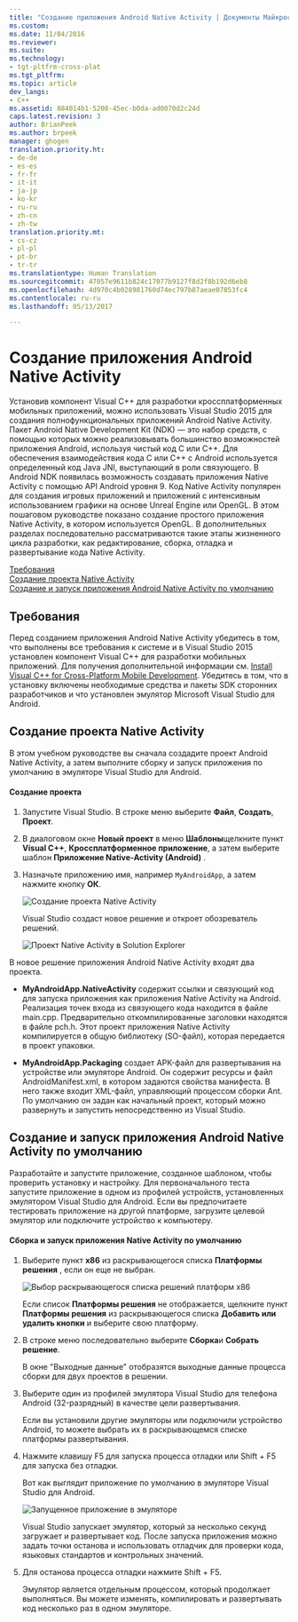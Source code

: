 ```yaml
---
title: "Создание приложения Android Native Activity | Документы Майкрософт"
ms.custom: 
ms.date: 11/04/2016
ms.reviewer: 
ms.suite: 
ms.technology:
- tgt-pltfrm-cross-plat
ms.tgt_pltfrm: 
ms.topic: article
dev_langs:
- C++
ms.assetid: 884014b1-5208-45ec-b0da-ad0070d2c24d
caps.latest.revision: 3
author: BrianPeek
ms.author: brpeek
manager: ghogen
translation.priority.ht:
- de-de
- es-es
- fr-fr
- it-it
- ja-jp
- ko-kr
- ru-ru
- zh-cn
- zh-tw
translation.priority.mt:
- cs-cz
- pl-pl
- pt-br
- tr-tr
ms.translationtype: Human Translation
ms.sourcegitcommit: 47057e9611b824c17077b9127f8d2f8b192d6eb8
ms.openlocfilehash: 4d970c4b028981760d74ec797b87aeae07853fc4
ms.contentlocale: ru-ru
ms.lasthandoff: 05/13/2017

---
```

# <a name="create-an-android-native-activity-app"></a>Создание приложения Android Native Activity
Установив компонент Visual C++ для разработки кроссплатформенных мобильных приложений, можно использовать Visual Studio 2015 для создания полнофункциональных приложений Android Native Activity. Пакет Android Native Development Kit (NDK) — это набор средств, с помощью которых можно реализовывать большинство возможностей приложения Android, используя чистый код C или C++. Для обеспечения взаимодействия кода C или C++ с Android используется определенный код Java JNI, выступающий в роли связующего. В Android NDK появилась возможность создавать приложения Native Activity с помощью API Android уровня 9. Код Native Activity популярен для создания игровых приложений и приложений с интенсивным использованием графики на основе Unreal Engine или OpenGL. В этом пошаговом руководстве показано создание простого приложения Native Activity, в котором используется OpenGL. В дополнительных разделах последовательно рассматриваются такие этапы жизненного цикла разработки, как редактирование, сборка, отладка и развертывание кода Native Activity.  
  
 [Требования](#req)   
 [Создание проекта Native Activity](#Create)   
 [Создание и запуск приложения Android Native Activity по умолчанию](#BuildHello)  
  
##  <a name="req"></a> Требования  
 Перед созданием приложения Android Native Activity убедитесь в том, что выполнены все требования к системе и в Visual Studio 2015 установлен компонент Visual C++ для разработки мобильных приложений. Для получения дополнительной информации см. [Install Visual C++ for Cross-Platform Mobile Development](../cross-platform/install-visual-cpp-for-cross-platform-mobile-development.md). Убедитесь в том, что в установку включены необходимые средства и пакеты SDK сторонних разработчиков и что установлен эмулятор Microsoft Visual Studio для Android.  
  
##  <a name="Create"></a> Создание проекта Native Activity  
 В этом учебном руководстве вы сначала создадите проект Android Native Activity, а затем выполните сборку и запуск приложения по умолчанию в эмуляторе Visual Studio для Android.  
  
#### <a name="to-create-a-new-project"></a>Создание проекта  
  
1.  Запустите Visual Studio. В строке меню выберите **Файл**, **Создать**, **Проект**.  
  
2.  В диалоговом окне **Новый проект** в меню **Шаблоны**щелкните пункт **Visual C++**, **Кроссплатформенное приложение**, а затем выберите шаблон **Приложение Native-Activity (Android)** .  
  
3.  Назначьте приложению имя, например `MyAndroidApp`, а затем нажмите кнопку **ОК**.  
  
     ![Создание проекта Native Activity](../cross-platform/media/cppmdd_newproject.PNG "CppMDD_NewProject")  
  
     Visual Studio создаст новое решение и откроет обозреватель решений.  
  
     ![Проект Native Activity в Solution Explorer](../cross-platform/media/cppmdd_rc_na_solutionexp.PNG "CPPMDD_RC_NA_SolutionExp")  
  
 В новое решение приложения Android Native Activity входят два проекта.  
  
-   **MyAndroidApp.NativeActivity** содержит ссылки и связующий код для запуска приложения как приложения Native Activity на Android. Реализация точек входа из связующего кода находится в файле main.cpp. Предварительно откомпилированные заголовки находятся в файле pch.h. Этот проект приложения Native Activity компилируется в общую библиотеку (SO-файл), которая передается в проект упаковки.  
  
-   **MyAndroidApp.Packaging** создает APK-файл для развертывания на устройстве или эмуляторе Android. Он содержит ресурсы и файл AndroidManifest.xml, в котором задаются свойства манифеста. В него также входит XML-файл, управляющий процессом сборки Ant. По умолчанию он задан как начальный проект, который можно развернуть и запустить непосредственно из Visual Studio.  
  
##  <a name="BuildHello"></a> Создание и запуск приложения Android Native Activity по умолчанию  
 Разработайте и запустите приложение, созданное шаблоном, чтобы проверить установку и настройку. Для первоначального теста запустите приложение в одном из профилей устройств, установленных эмулятором Visual Studio для Android. Если вы предпочитаете тестировать приложение на другой платформе, загрузите целевой эмулятор или подключите устройство к компьютеру.  
  
#### <a name="to-build-and-run-the-default-native-activity-app"></a>Сборка и запуск приложения Native Activity по умолчанию  
  
1.  Выберите пункт **x86** из раскрывающегося списка **Платформы решения** , если он еще не выбран.  
  
     ![Выбор раскрывающегося списка решений платформ x86](../cross-platform/media/cppmdd_rc_na_solution_x86.png "CPPMDD_RC_NA_Solution_x86")  
  
     Если список **Платформы решения** не отображается, щелкните пункт **Платформы решения** из раскрывающегося списка **Добавить или удалить кнопки** и выберите свою платформу.  
  
2.  В строке меню последовательно выберите **Сборка**и **Собрать решение**.  
  
     В окне "Выходные данные" отобразятся выходные данные процесса сборки для двух проектов в решении.  
  
3.  Выберите один из профилей эмулятора Visual Studio для телефона Android (32-разрядный) в качестве цели развертывания.  
  
     Если вы установили другие эмуляторы или подключили устройство Android, то можете выбрать их в раскрывающемся списке платформы развертывания.  
  
4.  Нажмите клавишу F5 для запуска процесса отладки или Shift + F5 для запуска без отладки.  
  
     Вот как выглядит приложение по умолчанию в эмуляторе Visual Studio для Android.  
  
     ![Запущенное приложение в эмуляторе](../cross-platform/media/cppmdd_emulator_running_app.PNG "CppMDD_Emulator_Running_App")  
  
     Visual Studio запускает эмулятор, который за несколько секунд загружает и развертывает код. После запуска приложения можно задать точки останова и использовать отладчик для проверки кода, языковых стандартов и контрольных значений.  
  
5.  Для останова процесса отладки нажмите Shift + F5.  
  
     Эмулятор является отдельным процессом, который продолжает выполняться. Вы можете изменять, компилировать и развертывать код несколько раз в одном эмуляторе.
